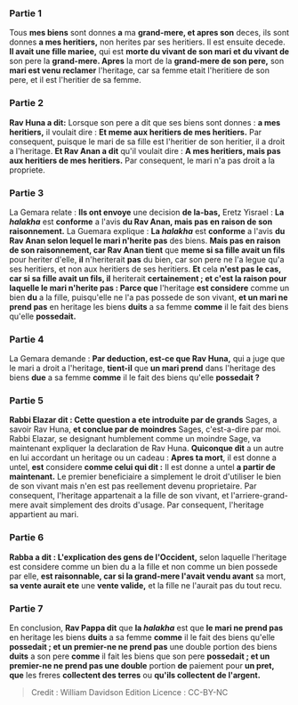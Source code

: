 
### Partie 1
Tous <b>mes biens</b> sont donnes <b>a</b> ma <b>grand-mere, et apres son</b> deces, ils sont donnes <b>a mes heritiers,</b> non herites par ses heritiers. Il est ensuite decede. <b>Il avait une fille mariee,</b> qui est <b>morte du vivant de son mari et du vivant de</b> son pere la <b>grand-mere. Apres</b> la mort de la <b>grand-mere de son pere,</b> son <b>mari est venu reclamer</b> l'heritage, car sa femme etait l'heritiere de son pere, et il est l'heritier de sa femme.

### Partie 2
<b>Rav Huna a dit:</b> Lorsque son pere a dit que ses biens sont donnes : <b>a mes heritiers,</b> il voulait dire : <b>Et meme aux heritiers de mes heritiers.</b> Par consequent, puisque le mari de sa fille est l'heritier de son heritier, il a droit a l'heritage. <b>Et Rav Anan a dit</b> qu'il voulait dire : <b>A mes heritiers, mais pas aux heritiers de mes heritiers.</b> Par consequent, le mari n'a pas droit a la propriete.

### Partie 3
La Gemara relate : <b>Ils ont envoye</b> une decision <b>de la-bas,</b> Eretz Yisrael : <b>La <i>halakha</i></b> est <b>conforme</b> a l'avis <b>du Rav Anan, mais pas en raison de son raisonnement.</b> La Guemara explique : <b>La <i>halakha</i></b> est <b>conforme</b> a l'avis <b>du Rav Anan selon lequel le mari n'herite pas</b> des biens. <b>Mais pas en raison de son raisonnement, car Rav Anan tient</b> que <b>meme si sa fille avait un fils</b> pour heriter d'elle, <b>il</b> n'heriterait <b>pas</b> du bien, car son pere ne l'a legue qu'a ses heritiers, et non aux heritiers de ses heritiers. <b>Et</b> cela <b>n'est pas le cas, car si sa fille avait un fils, il</b> heriterait <b>certainement ; et c'est la raison pour laquelle le mari n'herite pas : Parce que</b> l'heritage <b>est considere</b> comme un bien <b>du</b> a la fille, puisqu'elle ne l'a pas possede de son vivant, <b>et un mari ne prend pas</b> en heritage les biens <b>duits</b> a sa femme <b>comme</b> il le fait des biens qu'elle <b>possedait. </b>

### Partie 4
La Gemara demande : <b>Par deduction, est-ce que Rav Huna,</b> qui a juge que le mari a droit a l'heritage, <b>tient-il</b> que <b>un mari prend</b> dans l'heritage des biens <b>due</b> a sa femme <b>comme</b> il le fait des biens qu'elle <b>possedait ?</b>

### Partie 5
<b>Rabbi Elazar dit : Cette question a ete introduite par de grands</b> Sages, a savoir Rav Huna, <b>et conclue par de moindres</b> Sages, c'est-a-dire par moi. Rabbi Elazar, se designant humblement comme un moindre Sage, va maintenant expliquer la declaration de Rav Huna. <b>Quiconque dit</b> a un autre en lui accordant un heritage ou un cadeau : <b>Apres ta mort</b>, il est donne a untel, <b>est</b> considere <b>comme celui qui dit :</b> Il est donne a untel <b>a partir de maintenant.</b> Le premier beneficiaire a simplement le droit d'utiliser le bien de son vivant mais n'en est pas reellement devenu proprietaire. Par consequent, l'heritage appartenait a la fille de son vivant, et l'arriere-grand-mere avait simplement des droits d'usage. Par consequent, l'heritage appartient au mari.

### Partie 6
<b>Rabba a dit : L'explication des gens de l'Occident,</b> selon laquelle l'heritage est considere comme un bien du a la fille et non comme un bien possede par elle, <b>est raisonnable, car si la grand-mere l'avait vendu avant</b> sa mort, <b>sa vente aurait ete</b> une <b>vente valide,</b> et la fille ne l'aurait pas du tout recu.

### Partie 7
En conclusion, <b>Rav Pappa dit</b> que <b>la <i>halakha</i></b> est que <b>le mari ne prend pas</b> en heritage les biens <b>duits</b> a sa femme <b>comme</b> il le fait des biens qu'elle <b>possedait ; et un premier-ne ne prend pas</b> une double portion des biens <b>duits</b> a son pere <b>comme</b> il fait les biens que son pere <b>possedait ; et un premier-ne ne prend pas une double</b> portion <b>de</b> paiement pour <b>un pret, que</b> les freres <b>collectent des terres</b> ou <b>qu'ils collectent de l'argent. </b>

>Credit : William Davidson Edition
>Licence : CC-BY-NC